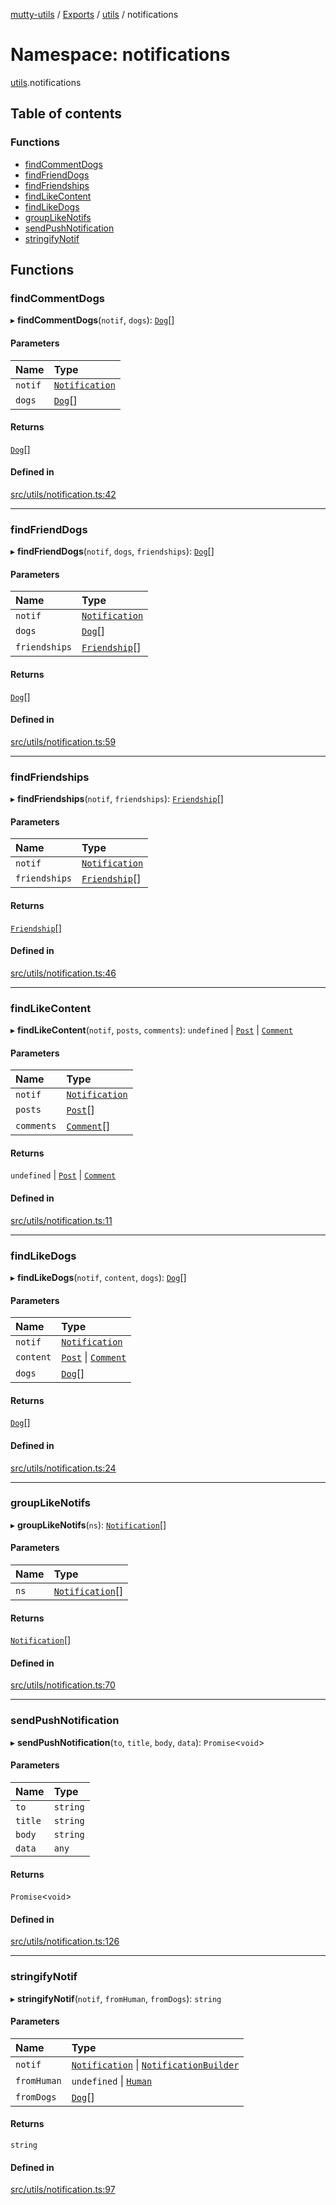 [mutty-utils](../README.md) / [Exports](../modules.md) / [utils](utils.md) / notifications

# Namespace: notifications

[utils](utils.md).notifications

## Table of contents

### Functions

- [findCommentDogs](utils.notifications.md#findcommentdogs)
- [findFriendDogs](utils.notifications.md#findfrienddogs)
- [findFriendships](utils.notifications.md#findfriendships)
- [findLikeContent](utils.notifications.md#findlikecontent)
- [findLikeDogs](utils.notifications.md#findlikedogs)
- [groupLikeNotifs](utils.notifications.md#grouplikenotifs)
- [sendPushNotification](utils.notifications.md#sendpushnotification)
- [stringifyNotif](utils.notifications.md#stringifynotif)

## Functions

### findCommentDogs

▸ **findCommentDogs**(`notif`, `dogs`): [`Dog`](../interfaces/Dog.md)[]

#### Parameters

| Name | Type |
| :------ | :------ |
| `notif` | [`Notification`](../interfaces/Notification.md) |
| `dogs` | [`Dog`](../interfaces/Dog.md)[] |

#### Returns

[`Dog`](../interfaces/Dog.md)[]

#### Defined in

[src/utils/notification.ts:42](https://github.com/jonlaing/mutty-utils/blob/d7d0eb8/src/utils/notification.ts#L42)

___

### findFriendDogs

▸ **findFriendDogs**(`notif`, `dogs`, `friendships`): [`Dog`](../interfaces/Dog.md)[]

#### Parameters

| Name | Type |
| :------ | :------ |
| `notif` | [`Notification`](../interfaces/Notification.md) |
| `dogs` | [`Dog`](../interfaces/Dog.md)[] |
| `friendships` | [`Friendship`](../interfaces/Friendship.md)[] |

#### Returns

[`Dog`](../interfaces/Dog.md)[]

#### Defined in

[src/utils/notification.ts:59](https://github.com/jonlaing/mutty-utils/blob/d7d0eb8/src/utils/notification.ts#L59)

___

### findFriendships

▸ **findFriendships**(`notif`, `friendships`): [`Friendship`](../interfaces/Friendship.md)[]

#### Parameters

| Name | Type |
| :------ | :------ |
| `notif` | [`Notification`](../interfaces/Notification.md) |
| `friendships` | [`Friendship`](../interfaces/Friendship.md)[] |

#### Returns

[`Friendship`](../interfaces/Friendship.md)[]

#### Defined in

[src/utils/notification.ts:46](https://github.com/jonlaing/mutty-utils/blob/d7d0eb8/src/utils/notification.ts#L46)

___

### findLikeContent

▸ **findLikeContent**(`notif`, `posts`, `comments`): `undefined` \| [`Post`](../interfaces/Post.md) \| [`Comment`](../interfaces/Comment.md)

#### Parameters

| Name | Type |
| :------ | :------ |
| `notif` | [`Notification`](../interfaces/Notification.md) |
| `posts` | [`Post`](../interfaces/Post.md)[] |
| `comments` | [`Comment`](../interfaces/Comment.md)[] |

#### Returns

`undefined` \| [`Post`](../interfaces/Post.md) \| [`Comment`](../interfaces/Comment.md)

#### Defined in

[src/utils/notification.ts:11](https://github.com/jonlaing/mutty-utils/blob/d7d0eb8/src/utils/notification.ts#L11)

___

### findLikeDogs

▸ **findLikeDogs**(`notif`, `content`, `dogs`): [`Dog`](../interfaces/Dog.md)[]

#### Parameters

| Name | Type |
| :------ | :------ |
| `notif` | [`Notification`](../interfaces/Notification.md) |
| `content` | [`Post`](../interfaces/Post.md) \| [`Comment`](../interfaces/Comment.md) |
| `dogs` | [`Dog`](../interfaces/Dog.md)[] |

#### Returns

[`Dog`](../interfaces/Dog.md)[]

#### Defined in

[src/utils/notification.ts:24](https://github.com/jonlaing/mutty-utils/blob/d7d0eb8/src/utils/notification.ts#L24)

___

### groupLikeNotifs

▸ **groupLikeNotifs**(`ns`): [`Notification`](../interfaces/Notification.md)[]

#### Parameters

| Name | Type |
| :------ | :------ |
| `ns` | [`Notification`](../interfaces/Notification.md)[] |

#### Returns

[`Notification`](../interfaces/Notification.md)[]

#### Defined in

[src/utils/notification.ts:70](https://github.com/jonlaing/mutty-utils/blob/d7d0eb8/src/utils/notification.ts#L70)

___

### sendPushNotification

▸ **sendPushNotification**(`to`, `title`, `body`, `data`): `Promise`<`void`\>

#### Parameters

| Name | Type |
| :------ | :------ |
| `to` | `string` |
| `title` | `string` |
| `body` | `string` |
| `data` | `any` |

#### Returns

`Promise`<`void`\>

#### Defined in

[src/utils/notification.ts:126](https://github.com/jonlaing/mutty-utils/blob/d7d0eb8/src/utils/notification.ts#L126)

___

### stringifyNotif

▸ **stringifyNotif**(`notif`, `fromHuman`, `fromDogs`): `string`

#### Parameters

| Name | Type |
| :------ | :------ |
| `notif` | [`Notification`](../interfaces/Notification.md) \| [`NotificationBuilder`](../modules.md#notificationbuilder) |
| `fromHuman` | `undefined` \| [`Human`](../interfaces/Human.md) |
| `fromDogs` | [`Dog`](../interfaces/Dog.md)[] |

#### Returns

`string`

#### Defined in

[src/utils/notification.ts:97](https://github.com/jonlaing/mutty-utils/blob/d7d0eb8/src/utils/notification.ts#L97)
